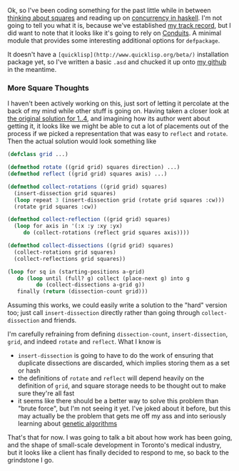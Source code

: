 Ok, so I've been coding something for the past little while in between [thinking about squares](http://oeis.org/A045846) and reading up on [concurrency in haskell](http://www.haskell.org/haskellwiki/Haskell_for_multicores). I'm not going to tell you what it is, because we've established [my track record](http://langnostic.blogspot.ca/2012/08/indirect-reflections.html), but I did want to note that it looks like it's going to rely on [Conduits](http://www.tfeb.org/lisp/hax.html#CONDUITS). A minimal module that provides some interesting additional options for `defpackage`.

It doesn't have a `[quicklisp](http://www.quicklisp.org/beta/)` installation package yet, so I've written a basic `.asd` and chucked it up onto [my github](https://github.com/Inaimathi/conduits) in the meantime.

### More Square Thoughts

I haven't been actively working on this, just sort of letting it percolate at the back of my mind while other stuff is going on. Having taken a closer look at [the original solution for 1..4](http://oeis.org/A224239/a224239_4.jpg), and imagining how its author went about getting it, it looks like we might be able to cut a lot of placements out of the process if we picked a representation that was easy to `reflect` and `rotate`. Then the actual solution would look something like

```lisp
(defclass grid ...)

(defmethod rotate ((grid grid) squares direction) ...)
(defmethod reflect ((grid grid) squares axis) ...)

(defmethod collect-rotations ((grid grid) squares)
  (insert-dissection grid squares)
  (loop repeat 3 (insert-dissection grid (rotate grid squares :cw)))
  (rotate grid squares :cw))

(defmethod collect-reflection ((grid grid) squares)
  (loop for axis in '(:x :y :xy :yx)
     do (collect-rotations (reflect grid squares axis))))

(defmethod collect-dissections ((grid grid) squares)
  (collect-rotations grid squares)
  (collect-reflections grid squares))

(loop for sq in (starting-positions a-grid)
   do (loop until (full? g) collect (place-next g) into g
         do (collect-dissections a-grid g))
   finally (return (dissection-count grid)))
```

Assuming this works, we could easily write a solution to the "hard" version too; just call `insert-dissection` directly rather than going through `collect-dissection` and friends.

I'm carefully refraining from defining `dissection-count`, `insert-dissection`, `grid`, and indeed `rotate` and `reflect`. What I know is


- `insert-dissection` is going to have to do the work of ensuring that duplicate dissections are discarded, which implies storing them as a set or hash
- the definitions of `rotate` and `reflect` will depend heavily on the definition of `grid`, and square storage needs to be thought out to make sure they're all fast
- it seems like there should be a better way to solve this problem than "brute force", but I'm not seeing it yet. I've joked about it before, but this may actually be the problem that gets me off my ass and into seriously learning about [genetic algorithms](http://www.obitko.com/tutorials/genetic-algorithms/index.php)


That's that for now. I was going to talk a bit about how work has been going, and the shape of small-scale development in Toronto's medical industry, but it looks like a client has finally decided to respond to me, so back to the grindstone I go.
